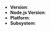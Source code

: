 <!--
Thank you for reporting an issue.

This issue tracker is for bugs and issues found within Akyuu.js core.


Please fill in as much of the template below as you're able.

Version: the package version of Akyuu.js
Node.js Version: output of `node -v`
Platform: output of `uname -a` (UNIX), or version and 32 or 64-bit (Windows)
Subsystem: if known, please specify affected core module name

If possible, please provide code that demonstrates the problem, keeping it as
simple and free of external dependencies as you are able.
-->

* **Version**:
* **Node.js Version**:
* **Platform**:
* **Subsystem**:

<!-- Thie template Refs to Node.js -->
<!-- Enter your issue details below this comment. -->
